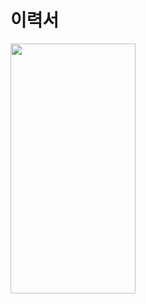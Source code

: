 # 이력서


<img src="[https://user-images.githubusercontent.com/73637960/209919503-fe247ca1-72d9-4b6e-8a73-6d678a672e9a.jpeg]"  width="200" height="400"/>
